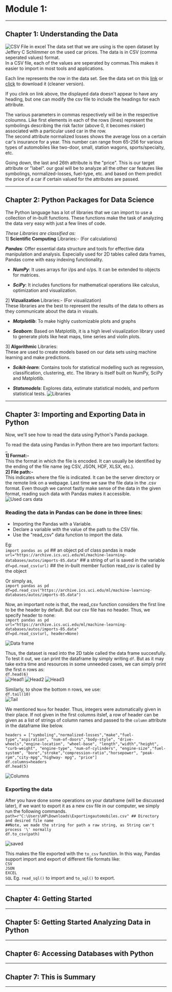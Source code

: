 # Module 1:

---
  

## Chapter 1: Understanding the Data

![CSV File in excel](automobilecsv.png)
The data set that we are using is the open dataset by Jeffery C Schlimmer on the used car prices. The data is in CSV (comma seperated values) format.  
In a CSV file, each of the values are seperated by commas.This makes it easier to import in most tools and applications.  

Each line represents the row in the data set.
See the data set on this [link](https://archive.ics.uci.edu/ml/machine-learning-databases/autos/imports-85.data) or [click](Automobile_data.csv) to download it (cleaner version).  

If you clink on link above, the displayed data doesn't appear to have any heading, but one can modify the csv file to include the headings for each attribute.  

The various parameters in commas respectively will be in the respective coloumns. Like first elements in each of the rows (lines) represent the symbolings describing the risk factor (above 0, it becomes riskier) associated with a particular used car in the row.  
The second attribute normalized losses shows the average loss on a certain car's insurance for a year. This number can range from 65-256 for various types of automobiles like two-door, small, station wagons, sports/specialty, etc.  

Going down, the last and 26th attribute is the "price". This is our target attribute or "label". our goal will be to analyze all the other car features like symbolings, normalized-losses, fuel-type, etc. and based on them predict the price of a car if certain valued for the attributes are passed.  

---
  

## Chapter 2: Python Packages for Data Science  

The Python language has a lot of libraries that we can import to use a collection of in-built functions. These functions make the task of analyzing the data very easy with just a few lines of code.  

_These Libraries are classified as:_  
1] **Scientific Computing** Libraries:- (For calculations)  

***Pandas***: Offer essential data structure and tools for effective data manipulation and analysis. Especially used for 2D tables called data frames, Pandas come with easy indexing functionality.  

- ***NumPy***: It uses arrays for i/ps and o/ps. It can be extended to objects for matrices.  

- **_SciPy_**: It includes functions for mathematical operations like calculus, optimization and visualization.  

2] **Vizualization** Libraries:- (For visualization)  
These libraries are the best to represent the results of the data to others as they communicate about the data in visuals.  

- **_Matplotlib_**: To make highly customizable plots and graphs  

- **_Seaborn_**: Based on Matplotlib, it is a high level visualization library used to generate plots like heat maps, time series and violin plots.  

3] **Algorithmic** Libraries:  
These are used to create models based on our data sets using machine learning and make predictions.  

- **_Scikit-learn_**: Contains tools for statistical modelling such as regression, classification, clustering, etc. The library is itself built on NumPy, SciPy and Matplotlib.  

- **_Statsmodels_**: Explores data, estimate statistical models, and perform statistical tests.
![Libraries](Libraries.png)

---

## Chapter 3: Importing and Exporting Data in Python

Now, we'll see how to read the data using Python's Panda package.

To read the data using Pandas in Python there are two important factors:  
_  
**1] Format:-**  
This the format in which the file is encoded. It can usually be identified by the ending of the file name (eg CSV, JSON, HDF, XLSX, etc.).  
**2] File path:-**  
This indicates where the file is indicated. It can be the server directory or the remote link on a webpage.
Last time we saw the file data in the .csv format. Even though we cannot fastly make sense of the data in the given format, reading such data with Pandas makes it accessible.  
![Used cars data](csv.png)

### Reading the data in Pandas can be done in three lines:
- Importing the Pandas with a Variable.
- Declare a variable with the value of the path to the CSV file.
- Use the "read_csv" data function to import the data.

Eg:  
`import pandas as pd`                                                                   ## an object pd of class pandas is made  
`url="https://archive.ics.uci.edu/ml/machine-learning-databases/autos/imports-85.data"` ## a string of url is saved in the variable  
`df=pd.read_csv(url)`                                                                   ## the in-built member fuction read_csv is called by the object  

Or simply as,  
`import pandas as pd`  
`df=pd.read_csv("https://archive.ics.uci.edu/ml/machine-learning-databases/autos/imports-85.data")`  

Now, an important note is that, the read_csv function considers the first line to be the header by default. But our csv file has no header. Thus, we specify header to none:  
`import pandas as pd`  
`url="https://archive.ics.uci.edu/ml/machine-learning-databases/autos/imports-85.data"`  
`df=pd.read_csv(url, header=None)`  

![Data frame](image-5.png)

Thus, the dataset is read into the 2D table called the data frame succesfully.  
To test it out, we can print the dataframe by simply writing `df`. But as it may take extra time and resources in some unneeded cases, we can simply print the first n rows as:  
`df.head(6)`  
![Head1](image-2.png)
![Head2](image-3.png)
![Head3](image-4.png)

Similarly, to show the bottom n rows, we use:  
`df.tail(10)`  
![Tail](image.png)

We mentioned `None` for header. Thus, integers were automatically given in their place. If not given in the first columns itslef, a row of header can be given as a list of strings of column names and passed to the `column` attribute in the dataframe like below.  

`headers = ["symboling","normalized-losses","make","fuel-type","aspiration", "num-of-doors","body-style", "drive-wheels","engine-location", "wheel-base", "length","width","height", "curb-weight", "engine-type", "num-of-cylinders", "engine-size","fuel-system", "bore","stroke","compression-ratio","horsepower", "peak-rpm","city-mpg","highway- mpg", "price"]`  
`df.columns=headers`  
`df.head(5)`  

![Columns](image-6.png)


### Exporting the data
After you have done some operations on your dataframe (will be discussed later), if we want to export it as a new csv file in our computer, we simply run the following commands.  
`path=r"C:\Users\HP\Downloads\Exportingautomobiles.csv" ## Directory and desired file name`  
`##Note, we made the string for path a raw string, as String can't process '\' normally`  
`df.to_csv(path)`  

![saved](image-1.png)

This makes the file exported with the `to_csv` function.
In this way, Pandas support import and export of different file formats like:  
`CSV`  
`JSON`  
`EXCEL`  
`SQL`  Eg. `read_sql()` to import and `to_sql()` to export.  


---

## Chapter 4: Getting Started

---

## Chapter 5: Getting Started Analyzing Data in Python

---

## Chapter 6: Accessing Databases with Python

---

## Chapter 7: This is Summary

---